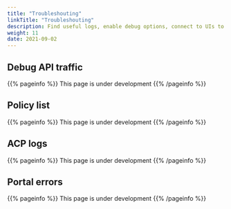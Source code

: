 ```yaml
---
title: "Troubleshouting"
linkTitle: "Troubleshouting"
description: Find useful logs, enable debug options, connect to UIs to help you identify any error cause.
weight: 11
date: 2021-09-02
---
```


## Debug API traffic

{{% pageinfo %}}
This page is under development
{{% /pageinfo %}}

## Policy list

{{% pageinfo %}}
This page is under development
{{% /pageinfo %}}

## ACP logs

{{% pageinfo %}}
This page is under development
{{% /pageinfo %}}

## Portal errors

{{% pageinfo %}}
This page is under development
{{% /pageinfo %}}
